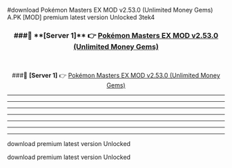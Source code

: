 #download Pokémon Masters EX MOD v2.53.0 (Unlimited Money Gems)  A.PK [MOD] premium latest version Unlocked 3tek4 



<div align="center">
<h3>###🔹 **[Server 1]** 👉 <a href="https://download1apk.web.app/">Pokémon Masters EX MOD v2.53.0 (Unlimited Money Gems) </a></h3><br>


###🔹 **[Server 1]** 👉 <a href="https://download1apk.web.app/">Pokémon Masters EX MOD v2.53.0 (Unlimited Money Gems) </a></h3>
</div>



----------------------------------------------------------

----------------------------------------------------------

----------------------------------------------------------

----------------------------------------------------------

----------------------------------------------------------

----------------------------------------------------------

----------------------------------------------------------

download premium latest version Unlocked

download premium latest version Unlocked
